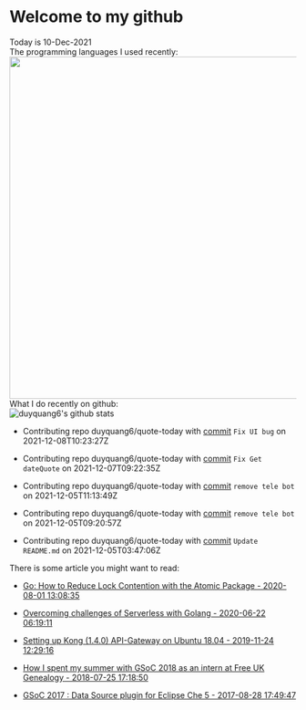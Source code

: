 # Welcome to my github 
Today is 10-Dec-2021\
The programming languages I used recently:\
<img src="https://wakatime.com/share/@duyquang6/fbe267a6-a29b-4a1a-b769-c566a361c376.svg" width="600">\
What I do recently on github:\
![duyquang6's github stats](https://github-readme-stats.vercel.app/api?username=duyquang6&layout=compact&hide=stars,prs,contribs,issues)

 - Contributing repo duyquang6/quote-today with [commit](https://github.com/duyquang6/quote-today/commit/2ccc8c81582607b6f8f105923efcce278d698937) `Fix UI bug` on  2021-12-08T10:23:27Z

 - Contributing repo duyquang6/quote-today with [commit](https://github.com/duyquang6/quote-today/commit/85f2b308573ca3c105cb428c479eb0a06de4e847) `Fix Get dateQuote` on  2021-12-07T09:22:35Z

 - Contributing repo duyquang6/quote-today with [commit](https://github.com/duyquang6/quote-today/commit/0bfa58008c30c7450125db8064c0ca8ab29c62e1) `remove tele bot` on  2021-12-05T11:13:49Z

 - Contributing repo duyquang6/quote-today with [commit](https://github.com/duyquang6/quote-today/commit/2951bb35fcc5debdc7f55539d43db9ac24033527) `remove tele bot` on  2021-12-05T09:20:57Z

 - Contributing repo duyquang6/quote-today with [commit](https://github.com/duyquang6/quote-today/commit/64089772e7fb3c2dee57b19de057f340853a1a1b) `Update README.md` on  2021-12-05T03:47:06Z

There is some article you might want to read:

 - [Go: How to Reduce Lock Contention with the Atomic Package - 2020-08-01 13:08:35](https://medium.com/a-journey-with-go/go-how-to-reduce-lock-contention-with-the-atomic-package-ba3b2664b549?source=rss-f26b90a8ca4b------2)

 - [Overcoming challenges of Serverless with Golang - 2020-06-22 06:19:11](https://medium.com/swlh/overcoming-challenges-of-serverless-with-golang-aa6078b3d3b7?source=rss-1a65837801e2------2)

 - [Setting up Kong (1.4.0) API-Gateway on Ubuntu 18.04 - 2019-11-24 12:29:16](https://sudarakayasindu.medium.com/setting-up-kong-1-4-0-api-gateway-on-ubuntu-18-04-a44d65166123?source=rss-1a65837801e2------2)

 - [How I spent my summer with GSoC 2018 as an intern at Free UK Genealogy - 2018-07-25 17:18:50](https://sudarakayasindu.medium.com/how-i-spent-my-summer-with-gsoc-2018-as-an-intern-of-free-uk-genealogy-245f7871a886?source=rss-1a65837801e2------2)

 - [GSoC 2017 : Data Source plugin for Eclipse Che 5 - 2017-08-28 17:49:47](https://sudarakayasindu.medium.com/gsoc-2017-data-source-plugin-for-eclipse-che-5-743235de3f6c?source=rss-1a65837801e2------2)

